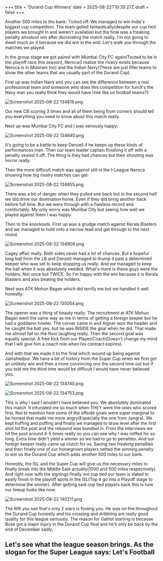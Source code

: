 +++
title = 'Durand Cup Winners'
date = 2025-08-22T10:35:27Z
draft = false
+++

Another 500 miles to the bank: Ticked off. We managed to win India's biggest cup competition. The team gelled fantastically(despite our cup tied players we brought in and weren't available) but the final was a freaking penalty shootout win after dominating the match really. I'm not going to dwell much on it because we did win in the end. Let's walk you through the matches we played.

In the group stage we got paired with Mumbai City FC again(Touted to be in the playoff race this season), Neroca(I realize the rivalry exists because Neroca is in Mizoram too) and the Indian Navy(These are just filler teams to show the other teams that are usually part of the Durand Cup).

First up was Indian Navy and you can see the difference between a real professional team and someone who does this competition for fun(It's the Navy man you really think they would have time like us football teams?):

![Screenshot 2025-08-22 134819.png](/india-2-manchester/images/Screenshot%202025-08-22%20134819.png)

Our new CB scoring 3 times and all of them being from corners should tell you everything you need to know about this match really.

Next up was Mumbai City FC and I was seriously happy:

![Screenshot 2025-08-22 134840.png](/india-2-manchester/images/Screenshot%202025-08-22%20134840.png)

It's going to be a battle to keep Denzell if he keeps up these kinds of performances man. Then our team leader captain finishing it off with a penalty sealed it off. The thing is they had chances but their shooting was horror really.

Then the more difficult match was against still in the I-League Neroca showing how big rivalry matches can get:

![Screenshot 2025-08-22 134855.png](/india-2-manchester/images/Screenshot%202025-08-22%20134855.png)

There was a bit of danger when they pulled one back but in the second half we did drive our domination home. Even if they did bring another back before full time. But we were through with a flawless record and comfortably. My only worry was Mumbai City but seeing how well we played against them I was happy.

Then to the knockouts. First up was a grudge match against Kerala Blasters and we managed to hold onto a narrow lead and get through to the next round.

![Screenshot 2025-08-22 134909.png](/india-2-manchester/images/Screenshot%202025-08-22%20134909.png)

Cagey affair really. Both sides never had a lot of chances. But a hopeful long ball from the LB and Denzell managed to thump it past a determined keeper who was set to keep stopping us really. And we managed to keep the ball when it was absolutely needed. What's more is these guys were the holders. Not once but TWICE. So I'm happy with the win because it is Kerala Blasters and also beating the holders.

Next was ATK Mohun Bagan which did terrify me but we handled it well honestly:

![Screenshot 2025-08-22 135054.png](/india-2-manchester/images/Screenshot%202025-08-22%20135054.png)

The opener was a thing of beauty really. The recruitment at ATK Mohun Bagan went the same way as me in terms of getting a foreign keeper but he had a goddamn howler. The corner came in and Aigner won the header and he caught the ball yes, but he was INSIDE the goal when he did. That made me almost fall on the floor laughing really. Then the second goal was equally special. A free kick from our Player/Coach(Doesn't change my mind that I will give him a coach role when his contract expires).

And with that we made it to the final which wound up being against Jamshedpur. We have a bit of history from the Super Cup when we first got an unlikely win and then a more convincing one the second time out but if you told me the third time would be difficult I would have never believed you.

![Screenshot 2025-08-22 134740.png](/india-2-manchester/images/Screenshot%202025-08-22%20134740.png)

![Screenshot 2025-08-22 134753.png](/india-2-manchester/images/Screenshot%202025-08-22%20134753.png)

This is why I said I wouldn't have believed you. We absolutely dominated this match. It infuriated me so much when THEY were the ones who scored first. Not to mention how some of the offside goals were super marginal to be honest that made me more angry(Especially the one from Jangra). We kept huffing and puffing and finally we managed to draw level after the first shot hit the post and the rebound was bundled in. From the interviews we hit the post around 4-5 times really so you can see why I was miffed for so long. Extra time didn't yield a winner so we had to go to penalties. And our foreign keeper really came up clutch for us. Saving two freaking penalties and then finally one of our homegrown players netted the winning penalty to win us the Durand Cup which adds another 500 miles to our bank.

Honestly, the ISL and the Super Cup will give us the necessary miles to finally break into the Middle East actually(1000 and 500 miles respectively). And right now with the signings finally not cup tied our team is slated to easily finish in the playoff spots in the ISL(Top 4 go into a Playoff stage to determine the winner). After getting said cup tied players back this is how our lineup looks like now:

![Screenshot 2025-08-22 140211.png](/india-2-manchester/images/Screenshot%202025-08-22%20140211.png)

The RW you see that's only 2 stars is fooling you. He was on fire throughout the Durand Cup honestly and his crossing and dribbling are really good quality for this league seriously. The reason for Gahlot starting is because Bose got a major injury in the Durand Cup final and he'll only be back by the end of December sadly.

## Let's see what the league season brings. As the slogan for the Super League says: Let's Football

